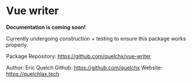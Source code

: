 # Vue writer

**Documentation is coming soon!**

Currently undergoing construction + testing to ensure this package works properly.

Package Repository: <a href='https://github.com/quelchx/vue-writer'>https://github.com/quelchx/vue-writer</a>

Author: Eric Quelch
Github: <a href='https://github.com/quelchx'>https://github.com/quelchx</a>
Website: <a href='https://quelchlax.tech'>https://quelchlax.tech</a>

